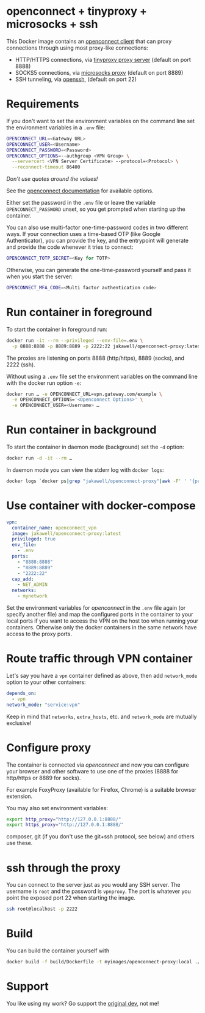 # openconnect + tinyproxy + microsocks + ssh

This Docker image contains an [openconnect client](http://www.infradead.org/openconnect/) that can proxy connections through using most proxy-like connections:

- HTTP/HTTPS connections, via [tinyproxy proxy server](https://tinyproxy.github.io/) (default on port 8888) 
- SOCKS5 connections, via [microsocks proxy](https://github.com/rofl0r/microsocks) (default on port 8889)
- SSH tunneling, via [openssh](https://www.openssh.com/), (default on port 22)

# Requirements

If you don't want to set the environment variables on the command line
set the environment variables in a `.env` file:

```sh
OPENCONNECT_URL=<Gateway URL>
OPENCONNECT_USER=<Username>
OPENCONNECT_PASSWORD=<Password>
OPENCONNECT_OPTIONS=--authgroup <VPN Group> \
  --servercert <VPN Server Certificate> --protocol=<Protocol> \
  --reconnect-timeout 86400
```

_Don't use quotes around the values!_

See the [openconnect documentation](https://www.infradead.org/openconnect/manual.html) for available options. 

Either set the password in the `.env` file or leave the variable `OPENCONNECT_PASSWORD` unset, so you get prompted when starting up the container.

You can also use multi-factor one-time-password codes in two different ways. If your connection uses a time-based OTP (like Google Authenticator), you can provide the key, and the entrypoint will generate and provide the code whenever it tries to connect:

```sh
OPENCONNECT_TOTP_SECRET=<Key for TOTP>
```

Otherwise, you can generate the one-time-password yourself and pass it when you start the server:

```sh
OPENCONNECT_MFA_CODE=<Multi factor authentication code>
```

# Run container in foreground

To start the container in foreground run:

```sh
docker run -it --rm --privileged --env-file=.env \
  -p 8888:8888 -p 8889:8889 -p 2222:22 jakawell/openconnect-proxy:latest
```

The proxies are listening on ports 8888 (http/https), 8889 (socks), and 2222 (ssh).

Without using a `.env` file set the environment variables on the command line with the docker run option `-e`:

```sh
docker run … -e OPENCONNECT_URL=vpn.gateway.com/example \
  -e OPENCONNECT_OPTIONS='<Openconnect Options>' \
  -e OPENCONNECT_USER=<Username> …
```

# Run container in background

To start the container in daemon mode (background) set the `-d` option:
```sh
docker run -d -it --rm …
```

In daemon mode you can view the stderr log with `docker logs`:

```sh
docker logs `docker ps|grep "jakawell/openconnect-proxy"|awk -F' ' '{print $1}'`
```

# Use container with docker-compose

```yml
vpn:
  container_name: openconnect_vpn
  image: jakawell/openconnect-proxy:latest
  privileged: true
  env_file:
    - .env
  ports:
    - "8888:8888"
    - "8889:8889"
    - "2222:22"
  cap_add:
    - NET_ADMIN
  networks:
    - mynetwork
```


Set the environment variables for _openconnect_ in the `.env` file again (or specify another file) and 
map the configured ports in the container to your local ports if you want to access the VPN 
on the host too when running your containers. Otherwise only the docker containers in the same
network have access to the proxy ports.

# Route traffic through VPN container

Let's say you have a `vpn` container defined as above, then add `network_mode` option to your other containers:

```yml
depends_on:
  - vpn
network_mode: "service:vpn"
```

Keep in mind that `networks`, `extra_hosts`, etc. and `network_mode` are mutually exclusive!

# Configure proxy

The container is connected via _openconnect_ and now you can configure your browser
and other software to use one of the proxies (8888 for http/https or 8889 for socks).

For example FoxyProxy (available for Firefox, Chrome) is a suitable browser extension.

You may also set environment variables:

```sh
export http_proxy="http://127.0.0.1:8888/"
export https_proxy="http://127.0.0.1:8888/"
```

composer, git (if you don't use the git+ssh protocol, see below) and others use these.

# ssh through the proxy

You can connect to the server just as you would any SSH server. The username is `root` and the password is `vpnproxy`. The port is whatever you point the exposed port 22 when starting the image.

```sh
ssh root@localhost -p 2222
```

# Build

You can build the container yourself with

```sh
docker build -f build/Dockerfile -t myimages/openconnect-proxy:local ./build
```

# Support

You like using my work? Go support the [original dev](https://github.com/wazum/openconnect-proxy#support), not me! 
